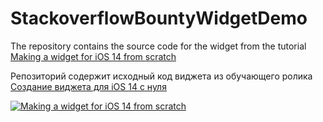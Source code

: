 # StackoverflowBountyWidgetDemo

The repository contains the source code for the widget from the tutorial [Making a widget for iOS 14 from scratch](https://www.youtube.com/watch?v=bAtUXF0EMPk)

Репозиторий содержит исходный код виджета из обучающего ролика [Создание виджета для iOS 14 с нуля](https://www.youtube.com/watch?v=bAtUXF0EMPk)

[![Making a widget for iOS 14 from scratch](https://img.youtube.com/vi/bAtUXF0EMPk/0.jpg)](https://www.youtube.com/watch?v=bAtUXF0EMPk)
